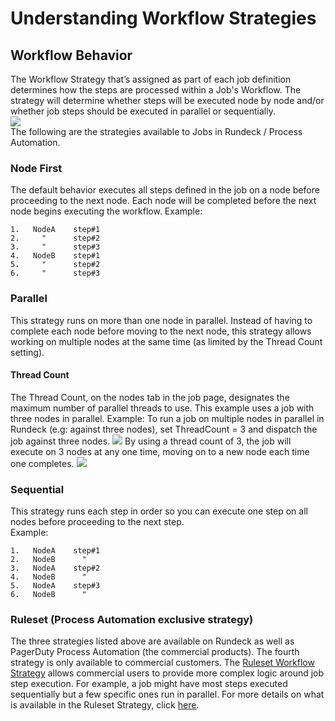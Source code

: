 # Understanding Workflow Strategies

## Workflow Behavior
The Workflow Strategy that’s assigned as part of each job definition determines how the steps are processed within a Job's Workflow. The strategy will determine whether steps will be executed node by node and/or whether job steps should be executed in parallel or sequentially.<br>
![](/assets/img/workflow1.png)<br>
The following are the strategies available to Jobs in Rundeck / Process Automation.<br>
### Node First
The default behavior executes all steps defined in the job on a node before proceeding to the next node. Each node will be completed before the next node begins executing the workflow.
Example:
```
1.   NodeA    step#1
2.     "      step#2
3.     "      step#3
4.   NodeB    step#1
5.     "      step#2
6.     "      step#3
```
### Parallel
This strategy runs on more than one node in parallel. Instead of having to complete each node before moving to the next node, this strategy allows working on multiple nodes at the same time (as limited by the Thread Count setting).<br>
#### Thread Count
The Thread Count, on the nodes tab in the job page, designates the maximum number of parallel threads to use. This example uses a job with three nodes in parallel.
Example:
To run a job on multiple nodes in parallel in Rundeck (e.g: against three nodes), set ThreadCount = 3 and dispatch the job against three nodes.
![](/assets/img/workflow2.gif)
By using a thread count of 3, the job will execute on 3 nodes at any one time, moving on to a new node each time one completes.
![](/assets/img/workflow3.png)<br>
### Sequential
This strategy runs each step in order so you can execute one step on all nodes before proceeding to the next step.<br>
Example:<br>
```
1.   NodeA    step#1
2.   NodeB      "
3.   NodeA    step#2
4.   NodeB      "
5.   NodeA    step#3
6.   NodeB      "
```
### Ruleset (Process Automation exclusive strategy)
The three strategies listed above are available on Rundeck as well as PagerDuty Process Automation (the commercial products). The fourth strategy is only available to commercial customers. The [Ruleset Workflow Strategy](/manual/workflow-strategies/ruleset.html#ruleset-workflow-strategy-plugin) allows commercial users to provide more complex logic around job step execution. For example, a job might have most steps executed sequentially but a few specific ones run in parallel.  For more details on what is available in the Ruleset Strategy, click [here](/manual/workflow-strategies/ruleset\.md#ruleset-workflow-strategy-plugin).<br>